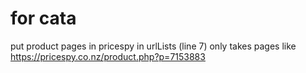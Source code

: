 # for cata
 put product pages in pricespy in urlLists (line 7)
 only takes pages like https://pricespy.co.nz/product.php?p=7153883